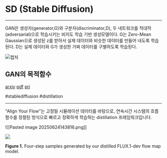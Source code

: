 # SD (Stable Diffusion)

-------------------------------------------------
GAN은 생성자(generator,G)와 구분자(discriminator,D), 두 네트워크를 적대적(adversarial)으로 학습시키는 비지도 학습 기반 생성모델이다. 
G는 Zero-Mean Gaussian으로 생성된 z를 받아서 실제 데이터와 비슷한 데이터를 만들어 내도록 학습된다. D는 실제 데이터와 G가 생성한 가짜 데이터를 구별하도록 학습된다.

![캡처](https://user-images.githubusercontent.com/74402562/103651687-563d7b00-4fa5-11eb-8c88-74006ae760fb.PNG)

GAN의 목적함수
----------
[arxiv](https://arxiv.org/abs/2506.14603) [pdf](https://arxiv.org/pdf/2506.14603)
[prj](https://research.nvidia.com/labs/toronto-ai/AlignYourFlow/)

#stablediffusion #distillation

---
"Align Your Flow″는 고정밀 시뮬레이션 데이터를 바탕으로,
연속시간 시스템의 흐름 함수를 정렬된 방식으로 빠르고 정확하게 학습하는 
distillation 프레임워크입니다.

![[Pasted image 20250624143816.png]]



![](https://research.nvidia.com/labs/toronto-ai/AlignYourFlow/assets/teaser_2.jpg)

****Figure 1.**** Four-step samples generated by our distilled FLUX.1-dev flow map model.

